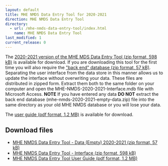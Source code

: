 ```yaml
---
layout: default
title: MHE NMDS Data Entry Tool for 2020-2021
direction: MHE NMDS Data Entry Tool
directory:
  - url: /mhe-nmds-data-entry-tool/index.html
    name: MHE NMDS Data Entry Tool
last_modified: 1
current_release: 0
---
```


The [2020-2021 version of the MHE MDS Data Entry Tool (zip format, 598 kB)][interface-href] is available for download.
If you are downloading this tool for the first time you will also require the ["back end" database (zip format, 57 kB)][emptydata-href]. Separating the user interface from the data store in this manner allows us to update the interface without overwriting your data.
These files are distributed in zipped form. Extract them both to the same folder on your computer and open the MHE-NMDS-2020-2021-Interface.mdb file with Microsoft Access.
**NOTE** If you have entered any data **DO NOT** extract the back end database (mhe-nmds-2020-2021-empty-data.zip) file into the same directory as your old MHE NMDS database or you will lose your data.

The [user guide (pdf format, 1.2 MB)][userguide-href] is available for download.
## Download files
* [MHE NMDS Data Entry Tool - Data (Empty) 2020-2021 (zip format, 57 kB)][emptydata-href]
* [MHE NMDS Data Entry Tool - Interface (zip format, 598 kB)][interface-href]
* [MHE NMDS Data Entry Tool User Guide (pdf format, 1.2 MB)][userguide-href]

[interface-href]: /site/assets/files/MHE-NMDS-2020-2021-interface.zip
[emptydata-href]: /site/assets/files/MHE-NMDS-2020-2021-empty-data.zip
[userguide-href]: /site/assets/files/MHE-NMDS-2020-2021-DE-Tool-User-Guide.pdf
